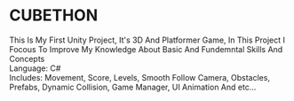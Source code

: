 # CUBETHON
This Is My First Unity Project, It's 3D And Platformer Game, In This Project I Focous To Improve My Knowledge About Basic And Fundemntal Skills And Concepts <br>
Language: C#<br>
Includes: Movement, Score, Levels, Smooth Follow Camera, Obstacles, Prefabs, Dynamic Collision, Game Manager, UI Animation And etc...
